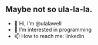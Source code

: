 ## Maybe not so ula-la-la.

- 👋 Hi, I’m @ulalawell
- 👀 I’m interested in programming
- 📫 How to reach me: linkedin

<!---
ulalawell/ulalawell is a ✨ special ✨ repository because its `README.md` (this file) appears on your GitHub profile.
You can click the Preview link to take a look at your changes.
--->
